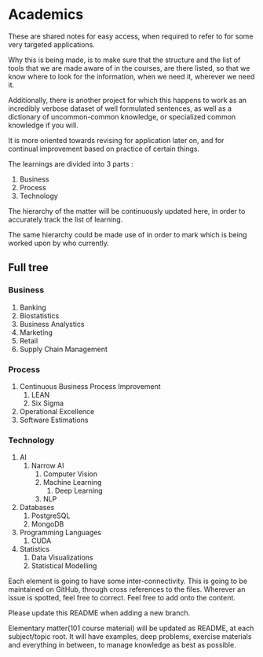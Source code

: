 # Academics

These are shared notes for easy access, when required to refer to for some very targeted applications.

Why this is being made, is to make sure that the structure and the list of tools that we are made aware of in the courses, are there listed, so that we know where to look for the information, when we need it, wherever we need it.

Additionally, there is another project for which this happens to work as an incredibly verbose dataset of well formulated sentences, as well as a dictionary of uncommon-common knowledge, or specialized common knowledge if you will.

It is more oriented towards revising for application later on, and for continual improvement based on practice of certain things.

The learnings are divided into 3 parts :

1. Business
2. Process
3. Technology

The hierarchy of the matter will be continuously updated here, in order to accurately track the list of learning.

The same hierarchy could be made use of in order to mark which is being worked upon by who currently.

## Full tree

### Business

1. Banking
2. Biostatistics
3. Business Analystics
4. Marketing
5. Retail
6. Supply Chain Management

### Process

1. Continuous Business Process Improvement
	1. LEAN
	2. Six Sigma
2. Operational Excellence
3. Software Estimations

### Technology

1. AI
	1. Narrow AI
		1. Computer Vision
		2. Machine Learning
			1. Deep Learning
		3. NLP
2. Databases
	1. PostgreSQL
	2. MongoDB
3. Programming Languages
	1. CUDA
4. Statistics
	1. Data Visualizations
	2. Statistical Modelling

Each element is going to have some inter-connectivity. This is going to be maintained on GitHub, through cross references to the files.
Wherever an issue is spotted, feel free to correct. Feel free to add onto the content.

Please update this README when adding a new branch.

Elementary matter(101 course material) will be updated as README, at each subject/topic root.
It will have examples, deep problems, exercise materials and everything in between, to manage knowledge as best as possible.
